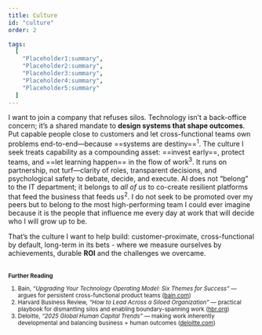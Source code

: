 ```yaml
---
title: Culture
id: "culture"
order: 2

tags:
  [
    "Placeholder1:summary",
    "Placeholder2:summary",
    "Placeholder3:summary",
    "Placeholder4:summary",
    "Placeholder5:summary"
  ]
---
```


I want to join a company that refuses silos. Technology isn’t a back-office concern; it’s a shared mandate to **design systems that shape outcomes**. Put capable people close to customers and let cross-functional teams own problems end-to-end—because ==systems are destiny==<sup>1</sup>. The culture I seek treats capability as a compounding asset: ==invest early==, protect teams, and ==let learning happen== in the flow of work<sup>3</sup>. It runs on partnership, not turf—clarity of roles, transparent decisions, and psychological safety to debate, decide, and execute. AI does not “belong” to the IT department; it belongs to *all of us* to co-create resilient platforms that feed the business that feeds us<sup>2</sup>. I do not seek to be promoted over my peers but to belong to the most high-performing team I could ever imagine because it is the people that influence me every day at work that will decide who I will grow up to be.

That’s the culture I want to help build: customer-proximate, cross-functional by default, long-term in its bets - where we measure ourselves by achievements, durable **ROI** and the challenges we overcame.
<br>
<br/>

<small>

**Further Reading**  
1. Bain, *“Upgrading Your Technology Operating Model: Six Themes for Success”* — argues for persistent cross-functional product teams ([bain.com](https://www.bain.com/insights/upgrading-your-technology-operating-model-six-themes-for-success/))  
2. Harvard Business Review, *“How to Lead Across a Siloed Organization”* — practical playbook for dismantling silos and enabling boundary-spanning work ([hbr.org](https://hbr.org/2024/01/how-to-lead-across-a-siloed-organization))  
3. Deloitte, *“2025 Global Human Capital Trends”* — making work inherently developmental and balancing business + human outcomes ([deloitte.com](https://www2.deloitte.com/us/en/insights/focus/human-capital-trends.html))  

</small>
